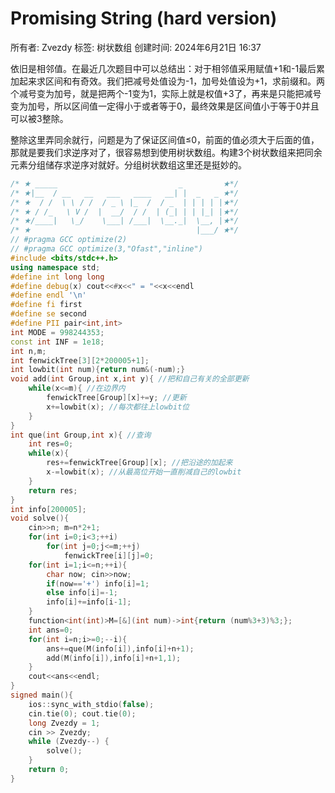 # Promising String (hard version)

所有者: Zvezdy
标签: 树状数组
创建时间: 2024年6月21日 16:37

依旧是相邻值。在最近几次题目中可以总结出：对于相邻值采用赋值+1和-1最后累加起来求区间和有奇效。我们把减号处值设为-1，加号处值设为+1，求前缀和。两个减号变为加号，就是把两个-1变为1，实际上就是权值+3了，再来是只能把减号变为加号，所以区间值一定得小于或者等于0，最终效果是区间值小于等于0并且可以被3整除。

整除这里弄同余就行，问题是为了保证区间值≤0，前面的值必须大于后面的值，那就是要我们求逆序对了，很容易想到使用树状数组。构建3个树状数组来把同余元素分组储存求逆序对就好。分组树状数组这里还是挺妙的。

```cpp
/* ★ _____                           _         ★*/
/* ★|__  / __   __   ___   ____   __| |  _   _ ★*/
/* ★  / /  \ \ / /  / _ \ |_  /  / _  | | | | |★*/
/* ★ / /_   \ V /  |  __/  / /  | (_| | | |_| |★*/
/* ★/____|   \_/    \___| /___|  \__._|  \__, |★*/
/* ★                                     |___/ ★*/
// #pragma GCC optimize(2)
// #pragma GCC optimize(3,"Ofast","inline")
#include <bits/stdc++.h>
using namespace std;
#define int long long
#define debug(x) cout<<#x<<" = "<<x<<endl
#define endl '\n'
#define fi first
#define se second
#define PII pair<int,int>
int MODE = 998244353;
const int INF = 1e18;
int n,m;
int fenwickTree[3][2*200005+1];
int lowbit(int num){return num&(-num);}
void add(int Group,int x,int y){ //把和自己有关的全部更新
    while(x<=m){ //在边界内
        fenwickTree[Group][x]+=y; //更新
        x+=lowbit(x); //每次都往上lowbit位
    }
}
int que(int Group,int x){ //查询
    int res=0;
    while(x){
        res+=fenwickTree[Group][x]; //把沿途的加起来
        x-=lowbit(x); //从最高位开始一直削减自己的lowbit
    }
    return res;
}
int info[200005];
void solve(){
    cin>>n; m=n*2+1;
    for(int i=0;i<3;++i)
        for(int j=0;j<=m;++j)
            fenwickTree[i][j]=0;
    for(int i=1;i<=n;++i){
        char now; cin>>now;
        if(now=='+') info[i]=1;
        else info[i]=-1;
        info[i]+=info[i-1];
    }
    function<int(int)>M=[&](int num)->int{return (num%3+3)%3;};
    int ans=0;
    for(int i=n;i>=0;--i){
        ans+=que(M(info[i]),info[i]+n+1);
        add(M(info[i]),info[i]+n+1,1);
    }
    cout<<ans<<endl;
}
signed main(){
    ios::sync_with_stdio(false);
    cin.tie(0); cout.tie(0);
    long Zvezdy = 1;
    cin >> Zvezdy;
    while (Zvezdy--) {
        solve();
    }
    return 0;
}

```